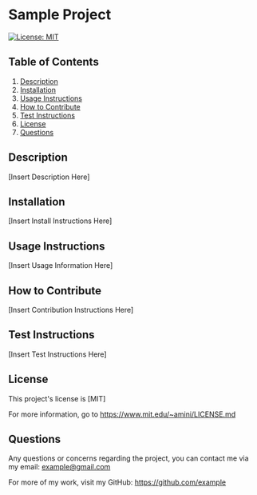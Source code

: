 # Sample Project
[![License: MIT](https://img.shields.io/badge/License-MIT-yellow.svg)](https://opensource.org/licenses/MIT)

## Table of Contents

1. [Description](#description)
2. [Installation](#install)
3. [Usage Instructions](#usage)
4. [How to Contribute](#contributing)
5. [Test Instructions](#test)
6. [License](#license)
7. [Questions](#questions)

## <a id="description"></a>Description 

[Insert Description Here]

## <a id="install"></a>Installation 

[Insert Install Instructions Here]

## <a id="usage"></a>Usage Instructions 

[Insert Usage Information Here]

## <a id="contributing"></a>How to Contribute 

[Insert Contribution Instructions Here]

## <a id="test"></a>Test Instructions 

[Insert Test Instructions Here]

## <a id="license"></a>License 

This project's license is [MIT]

For more information, go to https://www.mit.edu/~amini/LICENSE.md

## <a id="questions"></a>Questions 

Any questions or concerns regarding the project, you can contact me via my email: example@gmail.com

For more of my work, visit my GitHub: https://github.com/example
